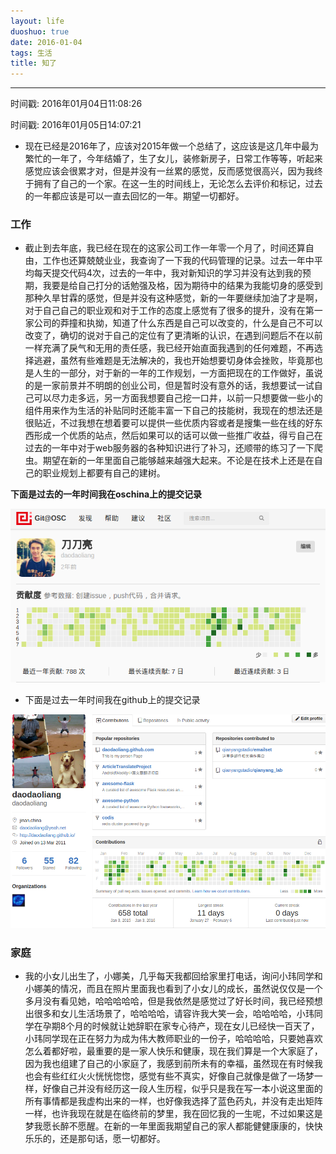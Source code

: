 ```yaml
---
layout: life
duoshuo: true
date: 2016-01-04
tags: 生活
title: 知了
---
```


******

时间戳:  2016年01月04日11:08:26

时间戳: 2016年01月05日14:07:21

* 现在已经是2016年了，应该对2015年做一个总结了，这应该是这几年中最为繁忙的一年了，今年结婚了，生了女儿，装修新房子，日常工作等等，听起来感觉应该会很累才对，但是并没有一丝累的感觉，反而感觉很高兴，因为我终于拥有了自己的一个家。在这一生的时间线上，无论怎么去评价和标记，过去的一年都应该是可以一直去回忆的一年。期望一切都好。

### 工作

* 截止到去年底，我已经在现在的这家公司工作一年零一个月了，时间还算自由，工作也还算兢兢业业，我查询了一下我的代码管理的记录。过去一年中平均每天提交代码4次，过去的一年中，我对新知识的学习并没有达到我的预期，我要是给自己打分的话勉强及格，因为期待中的结果为我能切身的感受到那种久旱甘霖的感觉，但是并没有这种感觉，新的一年要继续加油了才是啊，对于自己自己的职业观和对于工作的态度上感觉有了很多的提升，没有在第一家公司的莽撞和执拗，知道了什么东西是自己可以改变的，什么是自己不可以改变了，确切的说对于自己的定位有了更清晰的认识，在遇到问题后不在以前一样充满了戾气和无用的责任感，我已经开始直面我遇到的任何难题，不再选择逃避，虽然有些难题是无法解决的，我也开始想要切身体会挫败，毕竟那也是人生的一部分，对于新的一年的工作规划，一方面把现在的工作做好，虽说的是一家前景并不明朗的创业公司，但是暂时没有意外的话，我想要试一试自己可以尽力走多远，另一方面我想要自己挖一口井，以前一只想要做一些小的组件用来作为生活的补贴同时还能丰富一下自己的技能树，我现在的想法还是很贴近，不过我想在想着要可以提供一些优质内容或者是搜集一些在线的好东西形成一个优质的站点，然后如果可以的话可以做一些推广收益，得亏自己在过去的一年中对于web服务器的各种知识进行了补习，还顺带的练习了一下爬虫。期望在新的一年里面自己能够越来越强大起来。不论是在技术上还是在自己的职业规划上都要有自己的建树。

**下面是过去的一年时间我在oschina上的提交记录**

![oschina](/life/2016/2016res/oschina.png)

* 下面是过去一年时间我在github上的提交记录

![github](/life/2016/2016res/github.png)

### 家庭

* 我的小女儿出生了，小娜美，几乎每天我都回给家里打电话，询问小玮同学和小娜美的情况，而且在照片里面我也看到了小女儿的成长，虽然说仅仅是一个多月没有看见她，哈哈哈哈哈，但是我依然是感觉过了好长时间，我已经预想出很多和女儿生活场景了，哈哈哈哈，请容许我大笑一会，哈哈哈哈，小玮同学在孕期8个月的时候就让她辞职在家专心待产，现在女儿已经快一百天了，小玮同学现在正在努力为成为伟大教师职业的一份子，哈哈哈哈，只要她喜欢怎么着都好啦，最重要的是一家人快乐和健康，现在我们算是一个大家庭了，因为我也组建了自己的小家庭了，我感到前所未有的幸福，虽然现在有时候我也会有些红红火火恍恍惚惚，感觉有些不真实，好像自己就像是做了一场梦一样，好像自己并没有经历这一段人生历程，似乎只是我在写一本小说这里面的所有事情都是我虚构出来的一样，也好像我选择了蓝色药丸，并没有走出矩阵一样，也许我现在就是在临终前的梦里，我在回忆我的一生呢，不过如果这是梦我愿长醉不愿醒。在新的一年里面我期望自己的家人都能健健康康的，快快乐乐的，还是那句话，愿一切都好。


